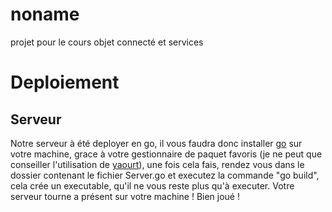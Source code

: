 # noname
projet pour le cours objet connecté et services


<h1>Deploiement</h1>

<h2>Serveur</h2>

Notre serveur à été deployer en go, il vous faudra donc installer <a href="https://golang.org/">go</a> sur votre machine, grace à votre gestionnaire de paquet favoris (je ne peut que conseiller l'utilisation de <a href="https://wiki.archlinux.fr/yaourt">yaourt</a>), une fois cela fais, rendez vous dans le dossier contenant le fichier Server.go et executez la commande "go build", cela crée un executable, qu'il ne vous reste plus qu'à executer. Votre serveur tourne a présent sur votre machine ! Bien joué !
